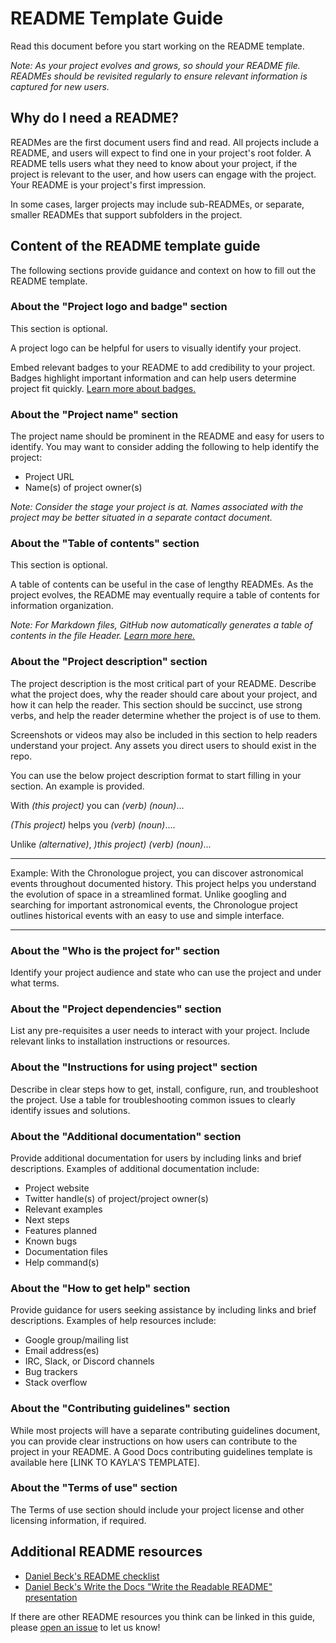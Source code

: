 # README Template Guide

Read this document before you start working on the README template.


*Note: As your project evolves and grows, so should your README file. READMEs should be revisited regularly to ensure relevant information is captured for new users.*

## Why do I need a README?
READMes are the first document users find and read. All projects include a README, and users will expect to find one in your project's root folder. A README tells users what they need to know about your project, if the project is relevant to the user, and how users can engage with the project. Your README is your project's first impression.

In some cases, larger projects may include sub-READMEs, or separate, smaller READMEs that support subfolders in the project.

## Content of the README template guide
The following sections provide guidance and context on how to fill out the README template.

### About the "Project logo and badge" section
This section is optional. 

A project logo can be helpful for users to visually identify your project. 

Embed relevant badges to your README to add credibility to your project. Badges highlight important information and can help users determine project fit quickly. [Learn more about badges.](https://github.com/badges/shields)

### About the "Project name" section
The project name should be prominent in the README and easy for users to identify. You may want to consider adding the following to help identify the project:
- Project URL
- Name(s) of project owner(s)

*Note: Consider the stage your project is at. Names associated with the project may be better situated in a separate contact document.*


### About the "Table of contents" section
This section is optional. 

A table of contents can be useful in the case of lengthy READMEs. As the project evolves, the README may eventually require a table of contents for information organization.

*Note: For Markdown files, GitHub now automatically generates a table of contents in the file Header. [Learn more here.](https://github.blog/changelog/2021-04-13-table-of-contents-support-in-markdown-files/)*

### About the "Project description" section
The project description is the most critical part of your README. Describe what the project does, why the reader should care about your project, and how it can help the reader. This section should be succinct, use strong verbs, and help the reader determine whether the project is of use to them.  

Screenshots or videos may also be included in this section to help readers understand your project. Any assets you direct users to should exist in the repo.

You can use the below project description format to start filling in your section. An example is provided.


With *(this project)* you can *(verb)* *(noun)*...

*(This project)* helps you *(verb)* *(noun)*....

Unlike *(alternative)*, *)this project)* *(verb)* *(noun)*... 


---

Example: With the Chronologue project, you can discover astronomical events throughout documented history. This project helps you understand the evolution of space in a streamlined format. Unlike googling and searching for important astronomical events, the Chronologue project outlines historical events with an easy to use and simple interface.

---

### About the "Who is the project for" section
Identify your project audience and state who can use the project and under what terms. 

### About the "Project dependencies" section
List any pre-requisites a user needs to interact with your project. Include relevant links to installation instructions or resources. 

### About the "Instructions for using project" section
Describe in clear steps how to get, install, configure, run, and troubleshoot the project. Use a table for troubleshooting common issues to clearly identify issues and solutions.
 
### About the "Additional documentation" section
Provide additional documentation for users by including links and brief descriptions. Examples of additional documentation include:
- Project website
- Twitter handle(s) of project/project owner(s) 
- Relevant examples
- Next steps
- Features planned
- Known bugs
- Documentation files
- Help command(s)
 
 
### About the "How to get help" section
Provide guidance for users seeking assistance by including links and brief descriptions. Examples of help resources include:
- Google group/mailing list 
- Email address(es)
- IRC, Slack, or Discord channels 
- Bug trackers
- Stack overflow
 
### About the "Contributing guidelines" section
While most projects will have a separate contributing guidelines document, you can provide clear instructions on how users can contribute to the project in your README. A Good Docs contributing guidelines template is available here [LINK TO KAYLA'S TEMPLATE].


### About the "Terms of use" section
The Terms of use section should include your project license and other licensing information, if required.

## Additional README resources
- [Daniel Beck's README checklist](https://github.com/ddbeck/readme-checklist/blob/main/checklist.md)
- [Daniel Beck's Write the Docs "Write the Readable README" presentation](https://www.writethedocs.org/videos/na/2016/write-the-readable-readme-daniel-beck/)

If there are other README resources you think can be linked in this guide, please [open an issue](https://github.com/thegooddocsproject/templates/issues) to let us know!